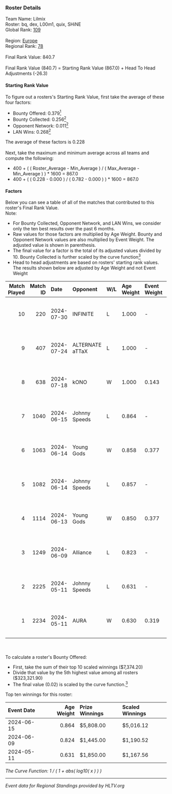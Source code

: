 ### Roster Details<br />
Team Name: Lilmix<br />
Roster: bq, dex, L00m1, quix, SHiNE<br />
Global Rank: [109](../standings_global.md)<br />
<br />
Region: [Europe]( ../standings_europe.md)<br />
Regional Rank: [78]( ../standings_europe.md)<br />
<br />
Final Rank Value:  840.7<br />
<br />
Final Rank Value (840.7) = Starting Rank Value (867.0) + Head To Head Adjustments (-26.3)<br />

#### Starting Rank Value<br />
To figure out a rosters's Starting Rank Value, first take the average of these four factors:<br />
- Bounty Offered: 0.379[<sup>1</sup>](#table2)
- Bounty Collected: 0.256[<sup>2</sup>](#table1)
- Opponent Network: 0.011[<sup>2</sup>](#table1)
- LAN Wins: 0.268[<sup>2</sup>](#table1)

The average of these factors is 0.228<br />
<br />
Next, take the maximum and minimum average across all teams and compute the following:<br />
- 400 + ( ( Roster_Average - Min_Average ) / ( Max_Average - Min_Average ) ) * 1600 = 867.0
- 400 + ( ( 0.228 - 0.000 ) / ( 0.782 - 0.000 ) ) * 1600 = 867.0


#### Factors<br />
Below you can see a table of all of the matches that contributed to this roster's Final Rank Value.<br />
Note:<br />

- For Bounty Collected, Opponent Network, and LAN Wins, we consider only the ten best results over the past 6 months.
- Raw values for those factors are multiplied by Age Weight. Bounty and Opponent Network values are also multiplied by Event Weight. The adjusted value is shown in parenthesis.
- The final value for a factor is the total of its adjusted values divided by 10. Bounty Collected is further scaled by the curve function[<sup>3</sup>](#curveFunction)
- Head to head adjustments are based on rosters' starting rank values. The results shown below are adjusted by Age Weight and not Event Weight
<span id="table1"></span><br />


| Match Played | Match ID | Date       | Opponent        | W/L | Age Weight | Event Weight | Bounty Collected | Opponent Network | LAN Wins  | H2H Adj. | Roster                      |
| -: | -: | :- | :- | :- | :- | :- | :- | :- | :- | -: | :- |
|           10 |      220 | 2024-07-30 | INFINITE        | L   | 1.000      | -            | -                | -                | -         |   -25.22 | bq, dex, L00m1, quix, SHiNE |
|            9 |      407 | 2024-07-24 | ALTERNATE aTTaX | L   | 1.000      | -            | -                | -                | -         |   -16.87 | bq, dex, L00m1, quix, SHiNE |
|            8 |      638 | 2024-07-18 | kONO            | W   | 1.000      | 0.143        | 0.028 (0.004)    | 0.536 (0.077)    | 0 (0.000) |    13.37 | bq, dex, L00m1, quix, SHiNE |
|            7 |     1040 | 2024-06-15 | Johnny Speeds   | L   | 0.864      | -            | -                | -                | -         |    -2.98 | bq, dex, poiii, quix, zyyx  |
|            6 |     1063 | 2024-06-14 | Young Gods      | W   | 0.858      | 0.377        | 0.007 (0.002)    | 0.034 (0.011)    | 1 (0.858) |     8.05 | bq, dex, poiii, quix, zyyx  |
|            5 |     1082 | 2024-06-14 | Johnny Speeds   | L   | 0.857      | -            | -                | -                | -         |    -2.92 | bq, dex, poiii, quix, zyyx  |
|            4 |     1114 | 2024-06-13 | Young Gods      | W   | 0.850      | 0.377        | 0.007 (0.002)    | 0.034 (0.011)    | 1 (0.850) |     8.15 | bq, dex, poiii, quix, zyyx  |
|            3 |     1249 | 2024-06-09 | Alliance        | L   | 0.823      | -            | -                | -                | -         |   -13.46 | bq, dex, poiii, quix, zyyx  |
|            2 |     2225 | 2024-05-11 | Johnny Speeds   | L   | 0.631      | -            | -                | -                | -         |    -1.79 | bq, dex, poiii, quix, zyyx  |
|            1 |     2234 | 2024-05-11 | AURA            | W   | 0.630      | 0.319        | 0.017 (0.003)    | 0.059 (0.012)    | 1 (0.630) |     7.36 | bq, dex, poiii, quix, zyyx  |

<br />
<span id="table2"></span><br />
To calculate a roster's Bounty Offered:<br />

- First, take the sum of their top 10 scaled winnings ($7,374.20)
- Divide that value by the 5th highest value among all rosters ($323,321.90)
- The final value (0.02) is scaled by the curve function.[<sup>3</sup>](#curveFunction)

Top ten winnings for this roster:<br />

| Event Date | Age Weight | Prize Winnings | Scaled Winnings |
| :- | -: | :- | :- |
| 2024-06-15 |      0.864 | $5,808.00      | $5,016.12       |
| 2024-06-09 |      0.824 | $1,445.00      | $1,190.52       |
| 2024-05-11 |      0.631 | $1,850.00      | $1,167.56       |


<span id="curveFunction"></span>_The Curve Function: 1 / ( 1 + abs( log10( x ) ) )_<br />

---
_Event data for Regional Standings provided by HLTV.org_<br />
